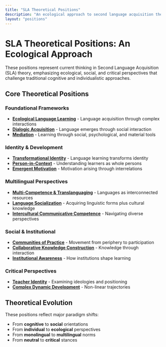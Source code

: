```yaml
---
title: "SLA Theoretical Positions"
description: "An ecological approach to second language acquisition theoretical frameworks"
layout: "positions"
---
```


# SLA Theoretical Positions: An Ecological Approach

These positions represent current thinking in Second Language Acquisition (SLA) theory, emphasizing ecological, social, and critical perspectives that challenge traditional cognitive and individualistic approaches.

## Core Theoretical Positions

### Foundational Frameworks
- **[Ecological Language Learning](ecological-language-learning/)** - Language acquisition through complex interactions
- **[Dialogic Acquisition](dialogic-acquisition/)** - Language emerges through social interaction
- **[Mediation](mediation/)** - Learning through social, psychological, and material tools

### Identity & Development
- **[Transformational Identity](transformational-identity/)** - Language learning transforms identity
- **[Person-in-Context](person-in-context/)** - Understanding learners as whole persons
- **[Emergent Motivation](emergent-motivation/)** - Motivation arising through interrelations

### Multilingual Perspectives
- **[Multi-Competence & Translanguaging](multi-competence-translanguaging/)** - Languages as interconnected resources
- **[Language Socialization](language-socialization/)** - Acquiring linguistic forms plus cultural knowledge
- **[Intercultural Communicative Competence](intercultural-communicative-competence/)** - Navigating diverse perspectives

### Social & Institutional
- **[Communities of Practice](communities-of-practice/)** - Movement from periphery to participation
- **[Collaborative Knowledge Construction](collaborative-knowledge-construction/)** - Knowledge through interaction
- **[Institutional Awareness](institutional-awareness/)** - How institutions shape learning

### Critical Perspectives
- **[Teacher Identity](teacher-identity/)** - Examining ideologies and positioning
- **[Complex Dynamic Development](complex-dynamic-development/)** - Non-linear trajectories

## Theoretical Evolution

These positions reflect major paradigm shifts:
- From **cognitive** to **social** orientations
- From **individual** to **ecological** perspectives  
- From **monolingual** to **multilingual** norms
- From **neutral** to **critical** stances